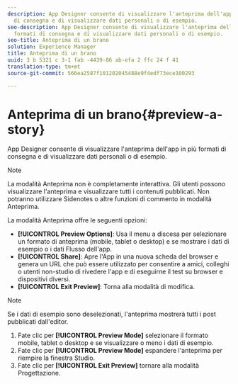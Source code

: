 ```yaml
---
description: App Designer consente di visualizzare l'anteprima dell'app in più formati
  di consegna e di visualizzare dati personali o di esempio.
seo-description: App Designer consente di visualizzare l'anteprima dell'app in più
  formati di consegna e di visualizzare dati personali o di esempio.
seo-title: Anteprima di un brano
solution: Experience Manager
title: Anteprima di un brano
uuid: 3 b 5321 c 3-1 fab -4439-86 ab-efa 2 ffc 24 f 41
translation-type: tm+mt
source-git-commit: 566ea2587f101202045488e9f4edf73ece100293

---
```



# Anteprima di un brano{#preview-a-story}

App Designer consente di visualizzare l'anteprima dell'app in più formati di consegna e di visualizzare dati personali o di esempio.

>[!NOTE]
>
>La modalità Anteprima non è completamente interattiva. Gli utenti possono visualizzare l'anteprima e visualizzare tutti i contenuti pubblicati. Non potranno utilizzare Sidenotes o altre funzioni di commento in modalità Anteprima.

La modalità Anteprima offre le seguenti opzioni:

* **[!UICONTROL Preview Options]**: Usa il menu a discesa per selezionare un formato di anteprima (mobile, tablet o desktop) e se mostrare i dati di esempio o i dati Flusso dell'app.
* **[!UICONTROL Share]**: Apre l'App in una nuova scheda del browser e genera un URL che può essere utilizzato per consentire a amici, colleghi o utenti non-studio di rivedere l'app e di eseguirne il test su browser e dispositivi diversi.
* **[!UICONTROL Exit Preview]**: Torna alla modalità di modifica.

>[!NOTE]
>
>Se i dati di esempio sono deselezionati, l'anteprima mostrerà tutti i post pubblicati dall'editor.

1. Fate clic per **[!UICONTROL Preview Mode]** selezionare il formato mobile, tablet o desktop e se visualizzare o meno i dati di esempio.
1. Fate clic per **[!UICONTROL Preview Mode]** espandere l'anteprima per riempire la finestra Studio.
1. Fate clic per **[!UICONTROL Exit Preview]** tornare alla modalità Progettazione.
